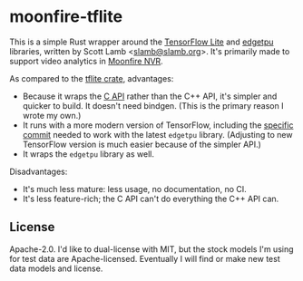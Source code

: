 # moonfire-tflite

This is a simple Rust wrapper around the [TensorFlow
Lite](https://www.tensorflow.org/lite) and
[edgetpu](https://github.com/google-coral/edgetpu) libraries, written by
Scott Lamb &lt;slamb@slamb.org>. It's primarily made to support video
analytics in [Moonfire NVR](https://github.com/scottlamb/moonfire-nvr).

As compared to the [tflite crate](https://crates.io/crates/tflite), advantages:

* Because it wraps the [C
  API](https://github.com/tensorflow/tensorflow/tree/master/tensorflow/lite/c)
  rather than the C++ API, it's simpler and quicker to build. It doesn't need
  bindgen. (This is the primary reason I wrote my own.)
* It runs with a more modern version of TensorFlow, including the [specific
  commit](https://github.com/google-coral/edgetpu/issues/44#issuecomment-589170013)
  needed to work with the latest `edgetpu` library. (Adjusting to new
  TensorFlow version is much easier because of the simpler API.)
* It wraps the `edgetpu` library as well.

Disadvantages:

* It's much less mature: less usage, no documentation, no CI.
* It's less feature-rich; the C API can't do everything the C++ API can.

## License

Apache-2.0. I'd like to dual-license with MIT, but the stock models I'm using
for test data are Apache-licensed. Eventually I will find or make new test data
models and license.
